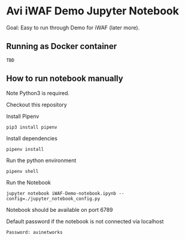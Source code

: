 # Avi iWAF Demo Jupyter Notebook 

Goal: Easy to run through Demo for iWAF (later more).

## Running as Docker container

```
TBD
```

## How to run notebook manually

Note Python3 is required.

Checkout this repository

Install Pipenv
```
pip3 install pipenv
```

Install dependencies
```
pipenv install
```

Run the python environment
```
pipenv shell
```

Run the Notebook
```
jupyter notebook iWAF-Demo-notebook.ipynb --config=./jupyter_notebook_config.py
```

Notebook should be available on port 6789

Default password if the notebook is not connected via localhost

```
Password: avinetworks
```